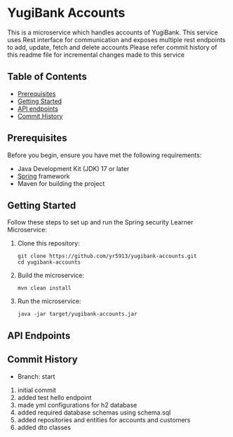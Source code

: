# YugiBank Accounts

This is a microservice which handles accounts of YugiBank. This service uses Rest interface for communication and exposes multiple rest endpoints to add, update, fetch and delete accounts
Please refer commit history of this readme file for incremental changes made to this service

## Table of Contents

- [Prerequisites](#prerequisites)
- [Getting Started](#getting-started)
- [API endpoints](#api-endpoints)
- [Commit History](#commit-history)

## Prerequisites

Before you begin, ensure you have met the following requirements:

- Java Development Kit (JDK) 17 or later
- [Spring](https://spring.io/projects/spring-boot) framework
- Maven for building the project

## Getting Started

Follow these steps to set up and run the Spring security Learner Microservice:

1. Clone this repository:

   ```shell
   git clone https://github.com/yr5913/yugibank-accounts.git
   cd yugibank-accounts
2. Build the microservice:
   ```shell
   mvn clean install

3. Run the microservice:
   ```shell
   java -jar target/yugibank-accounts.jar

## API Endpoints


## Commit History
- Branch: start
1. initial commit
2. added test hello endpoint
3. made yml configurations for h2 database
4. added required database schemas using schema.sql
5. added repositories and entities for accounts and customers
6. added dto classes